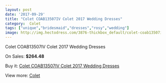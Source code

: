 ```yaml
---
layout: post
date: '2017-09-29'
title: "Colet COAB13507IV Colet 2017 Wedding Dresses"
category:  Colet
tags: ["unique","bridesmaid","dresses","rosy","wedding"]
image: http://img.hectodress.com/3876-thickbox_default/colet-coab13507iv-colet-2013-wedding-dresses.jpg
---
```

Colet COAB13507IV Colet 2017 Wedding Dresses

On Sales: **$264.48**
<a href="https://www.hectodress.com/-colet/2020-colet-coab13507iv-colet-2013-wedding-dresses.html"><amp-img layout="responsive" width="600" height="600" src="//img.hectodress.com/3876-thickbox_default/colet-coab13507iv-colet-2013-wedding-dresses.jpg" alt="Colet COAB13507IV Colet 2017 Wedding Dresses 0" /></a>

Buy it: [Colet COAB13507IV Colet 2017 Wedding Dresses](https://www.hectodress.com/-colet/2020-colet-coab13507iv-colet-2013-wedding-dresses.html "Colet COAB13507IV Colet 2017 Wedding Dresses")

View more: [ Colet](https://www.hectodress.com/34--colet " Colet")